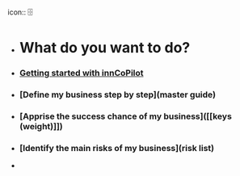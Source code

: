 icon:: 🗄️

- # What do you want to do?
- ### [Getting started with innCoPilot](innCoPilot/docs)
- ### [Define my business step by step](master guide)
- ### [Apprise the success chance of my business]([[keys (weight)]])
- ### [Identify the main risks of my business](risk list)
-